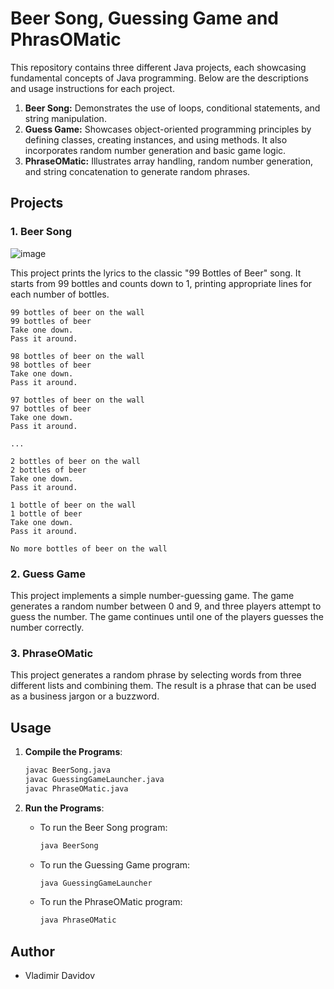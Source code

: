 # Beer Song, Guessing Game and PhrasOMatic

This repository contains three different Java projects, each showcasing fundamental concepts of Java programming. Below are the descriptions and usage instructions for each project.
1.	**Beer Song:** Demonstrates the use of loops, conditional statements, and string manipulation.
2.	**Guess Game:** Showcases object-oriented programming principles by defining classes, creating instances, and using methods. It also incorporates random number generation and basic game logic.
3.	**PhraseOMatic:** Illustrates array handling, random number generation, and string concatenation to generate random phrases.

## Projects

### 1. Beer Song

![image](https://github.com/user-attachments/assets/8c7f2927-1744-4d48-a51e-a47b5db62d25)


This project prints the lyrics to the classic "99 Bottles of Beer" song. It starts from 99 bottles and counts down to 1, printing appropriate lines for each number of bottles.

```
99 bottles of beer on the wall
99 bottles of beer
Take one down.
Pass it around.

98 bottles of beer on the wall
98 bottles of beer
Take one down.
Pass it around.

97 bottles of beer on the wall
97 bottles of beer
Take one down.
Pass it around.

...

2 bottles of beer on the wall
2 bottles of beer
Take one down.
Pass it around.

1 bottle of beer on the wall
1 bottle of beer
Take one down.
Pass it around.

No more bottles of beer on the wall
```
### 2. Guess Game

This project implements a simple number-guessing game. The game generates a random number between 0 and 9, and three players attempt to guess the number. The game continues until one of the players guesses the number correctly.

### 3. PhraseOMatic

This project generates a random phrase by selecting words from three different lists and combining them. The result is a phrase that can be used as a business jargon or a buzzword.

## Usage

1. **Compile the Programs**:
    ```bash
    javac BeerSong.java
    javac GuessingGameLauncher.java
    javac PhraseOMatic.java
    ```

2. **Run the Programs**:
    - To run the Beer Song program:
      ```bash
      java BeerSong
      ```
    - To run the Guessing Game program:
      ```bash
      java GuessingGameLauncher
      ```
    - To run the PhraseOMatic program:
      ```bash
      java PhraseOMatic
      ```

## Author

- Vladimir Davidov
